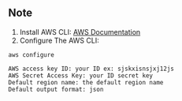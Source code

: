 ## Note
1. Install AWS CLI: [AWS Documentation](https://docs.aws.amazon.com/cli/latest/userguide/install-linux.html) 
2. Configure The AWS CLI:   
```
aws configure
```
```
AWS access key ID: your ID ex: sjskxisnsjxj12js
AWS Secret Access Key: your ID secret key
Default region name: the default region name
Default output format: json
```
